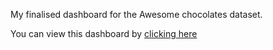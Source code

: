 My finalised dashboard for the Awesome chocolates dataset.

You can view this dashboard by [clicking here](https://app.powerbi.com/groups/me/reports/40b46334-df5d-477f-bc90-f22cfc9c0f99/f27366bc9b50880a560d?experience=power-bi)